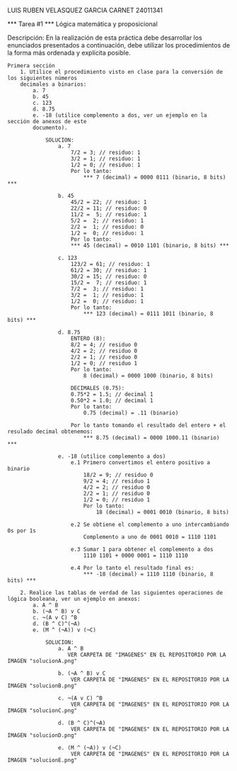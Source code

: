 
LUIS RUBEN VELASQUEZ GARCIA
CARNET 24011341


*** Tarea #1 ***
Lógica matemática y proposicional

Descripción:
    En la realización de esta práctica debe desarrollar los enunciados presentados a continuación,
    debe utilizar los procedimientos de la forma más ordenada y explícita posible.

    Primera sección
        1. Utilice el procedimiento visto en clase para la conversión de los siguientes números
        decimales a binarios:
            a. 7
            b. 45
            c. 123
            d. 8.75
            e. -18 (utilice complemento a dos, ver un ejemplo en la sección de anexos de este
            documento).

                SOLUCION:
                    a. 7
                        7/2 = 3; // residuo: 1
                        3/2 = 1; // residuo: 1
                        1/2 = 0; // residuo: 1
                        Por lo tanto:  
                            *** 7 (decimal) = 0000 0111 (binario, 8 bits) ***

                    b. 45
                        45/2 = 22; // residuo: 1
                        22/2 = 11; // residuo: 0
                        11/2 =  5; // residuo: 1
                        5/2 =  2; // residuo: 1
                        2/2 =  1; // residuo: 0
                        1/2 =  0; // residuo: 1
                        Por lo tanto:
                        *** 45 (decimal) = 0010 1101 (binario, 8 bits) *** 
                    
                    c. 123
                        123/2 = 61; // residuo: 1
                        61/2 = 30; // residuo: 1
                        30/2 = 15; // residuo: 0
                        15/2 =  7; // residuo: 1
                        7/2 =  3; // residuo: 1
                        3/2 =  1; // residuo: 1
                        1/2 =  0; // residuo: 1
                        Por lo tanto:
                            *** 123 (decimal) = 0111 1011 (binario, 8 bits) ***
                    
                    d. 8.75
                        ENTERO (8):
                        8/2 = 4; // residuo 0
                        4/2 = 2; // residuo 0
                        2/2 = 1; // residuo 0
                        1/2 = 0; // residuo 1
                        Por lo tanto:
                            8 (decimal) = 0000 1000 (binario, 8 bits)
                        
                        DECIMALES (0.75):
                        0.75*2 = 1.5; // decimal 1
                        0.50*2 = 1.0; // decimal 1
                        Por lo tanto:
                            0.75 (decimal) = .11 (binario)

                        Por lo tanto tomando el resultado del entero + el resulado decimal obtenemos:
                            *** 8.75 (decimal) = 0000 1000.11 (binario) ***

                    e. -18 (utilice complemento a dos)
                        e.1 Primero convertimos el entero positivo a binario
                            18/2 = 9; // residuo 0
                            9/2 = 4; // residuo 1
                            4/2 = 2; // residuo 0
                            2/2 = 1; // residuo 0
                            1/2 = 0; // residuo 1
                            Por lo tanto:
                                18 (decimal) = 0001 0010 (binario, 8 bits)
                        
                        e.2 Se obtiene el complemento a uno intercambiando 0s por 1s
                            Complemento a uno de 0001 0010 = 1110 1101

                        e.3 Sumar 1 para obtener el complemento a dos
                            1110 1101 + 0000 0001 = 1110 1110

                        e.4 Por lo tanto el resultado final es:
                            *** -18 (decimal) = 1110 1110 (binario, 8 bits) ***

        2. Realice las tablas de verdad de las siguientes operaciones de lógica booleana, ver un ejemplo en anexos:
            a. A ^ B
            b. (¬A ^ B) v C
            c. ¬(A v C) ^B
            d. (B ^ C)^(¬A)
            e. (M ^ (¬A)) v (¬C)

                SOLUCION:
                    a. A ^ B
                       VER CARPETA DE "IMAGENES" EN EL REPOSITORIO POR LA IMAGEN "solucionA.png"

                    b. (¬A ^ B) v C
                        VER CARPETA DE "IMAGENES" EN EL REPOSITORIO POR LA IMAGEN "solucionB.png"

                    c. ¬(A v C) ^B
                        VER CARPETA DE "IMAGENES" EN EL REPOSITORIO POR LA IMAGEN "solucionC.png"

                    d. (B ^ C)^(¬A)
                        VER CARPETA DE "IMAGENES" EN EL REPOSITORIO POR LA IMAGEN "solucionD.png"

                    e. (M ^ (¬A)) v (¬C)
                        VER CARPETA DE "IMAGENES" EN EL REPOSITORIO POR LA IMAGEN "solucionE.png"
